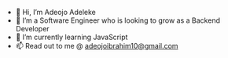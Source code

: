 - 👋 Hi, I’m Adeojo Adeleke
- 👀 I’m a Software Engineer who is looking to grow as a Backend Developer
- 🌱 I’m currently learning JavaScript
- 📫 Read out to me @ adeojoibrahim10@gmail.com

<!---
dev-adib/dev-adib is a ✨ special ✨ repository because its `README.md` (this file) appears on your GitHub profile.
You can click the Preview link to take a look at your changes.
--->
